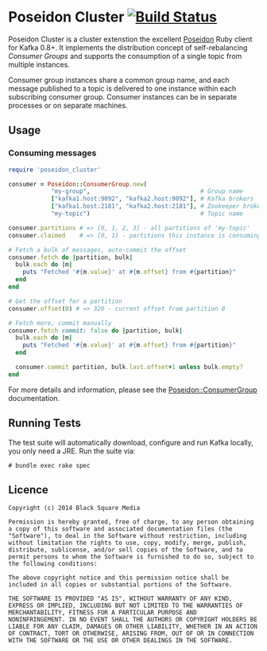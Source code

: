 # Poseidon Cluster [![Build Status](https://travis-ci.org/bsm/poseidon_cluster.png?branch=master)](https://travis-ci.org/bsm/poseidon_cluster)

Poseidon Cluster is a cluster extenstion the excellent [Poseidon](http://github.com/bpot/poseidon) Ruby client for Kafka 0.8+. It implements the distribution concept of self-rebalancing *Consumer Groups* and supports the consumption of a single topic from multiple instances.

Consumer group instances share a common group name, and each message published to a topic is delivered to one instance within each subscribing consumer group. Consumer instances can be in separate processes or on separate machines.

## Usage

### Consuming messages

```ruby
require 'poseidon_cluster'

consumer = Poseidon::ConsumerGroup.new(
            "my-group",                               # Group name
            ["kafka1.host:9092", "kafka2.host:9092"], # Kafka brokers
            ["kafka1.host:2181", "kafka2.host:2181"], # Zookeeper brokers
            "my-topic")                               # Topic name

consumer.partitions # => [0, 1, 2, 3] - all partitions of 'my-topic'
consumer.claimed    # => [0, 1] - partitions this instance is consuming

# Fetch a bulk of messages, auto-commit the offset
consumer.fetch do |partition, bulk|
  bulk.each do |m|
    puts "Fetched '#{m.value}' at #{m.offset} from #{partition}"
  end
end

# Get the offset for a partition
consumer.offset(0) # => 320 - current offset from partition 0

# Fetch more, commit manually
consumer.fetch commit: false do |partition, bulk|
  bulk.each do |m|
    puts "Fetched '#{m.value}' at #{m.offset} from #{partition}"
  end

  consumer.commit partition, bulk.last.offset+1 unless bulk.empty?
end
```

For more details and information, please see the [Poseidon::ConsumerGroup](http://rubydoc.info/github/bsm/poseidon_cluster/Poseidon/ConsumerGroup) documentation.

## Running Tests

The test suite will automatically download, configure and run Kafka locally, you only need a JRE. Run the suite via:

    # bundle exec rake spec

## Licence

```
Copyright (c) 2014 Black Square Media

Permission is hereby granted, free of charge, to any person obtaining
a copy of this software and associated documentation files (the
"Software"), to deal in the Software without restriction, including
without limitation the rights to use, copy, modify, merge, publish,
distribute, sublicense, and/or sell copies of the Software, and to
permit persons to whom the Software is furnished to do so, subject to
the following conditions:

The above copyright notice and this permission notice shall be
included in all copies or substantial portions of the Software.

THE SOFTWARE IS PROVIDED "AS IS", WITHOUT WARRANTY OF ANY KIND,
EXPRESS OR IMPLIED, INCLUDING BUT NOT LIMITED TO THE WARRANTIES OF
MERCHANTABILITY, FITNESS FOR A PARTICULAR PURPOSE AND
NONINFRINGEMENT. IN NO EVENT SHALL THE AUTHORS OR COPYRIGHT HOLDERS BE
LIABLE FOR ANY CLAIM, DAMAGES OR OTHER LIABILITY, WHETHER IN AN ACTION
OF CONTRACT, TORT OR OTHERWISE, ARISING FROM, OUT OF OR IN CONNECTION
WITH THE SOFTWARE OR THE USE OR OTHER DEALINGS IN THE SOFTWARE.
```
